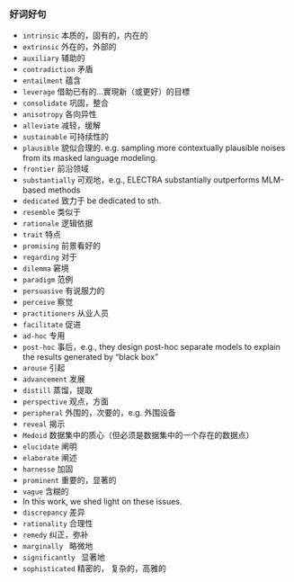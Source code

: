 ### 好词好句

* `intrinsic` 本质的，固有的，内在的
* `extrinsic` 外在的，外部的
* `auxiliary` 辅助的
* `contradiction` 矛盾
* `entailment` 蕴含
* `leverage` 借助已有的…實現新（或更好）的目標
* `consolidate` 巩固，整合
* `anisotropy` 各向异性
* `alleviate` 减轻，缓解
* `sustainable` 可持续性的
* `plausible` 貌似合理的. e.g. sampling more contextually plausible noises from its masked language modeling.
* `frontier` 前沿领域
* `substantially` 可观地，e.g., ELECTRA substantially outperforms MLM-based methods
* `dedicated` 致力于 be dedicated to sth.
* `resemble` 类似于
* `rationale` 逻辑依据
* `trait` 特点
* `promising` 前景看好的
* `regarding` 对于
* `dilemma` 窘境
* `paradigm` 范例
* `persuasive` 有说服力的
* `perceive` 察觉
* `practitioners` 从业人员
* `facilitate` 促进
* `ad-hoc` 专用
* `post-hoc` 事后，e.g., they design post-hoc separate models to explain the results generated by “black box”
* `arouse` 引起
* `advancement` 发展
* `distill` 蒸馏，提取
* `perspective` 观点，方面
* `peripheral` 外围的，次要的，e.g. 外围设备
* `reveal` 揭示
* `Medoid` 数据集中的质心（但必须是数据集中的一个存在的数据点）
* `elucidate` 阐明
* `elaborate` 阐述
* `harnesse` 加固
* `prominent` 重要的，显著的
* `vague` 含糊的
* In this work, we shed light on these issues.
* `discrepancy` 差异
* `rationality` 合理性
* `remedy` 纠正，弥补
* `marginally ` 略微地
* `significantly ` 显著地
* `sophisticated`  精密的， 复杂的，高雅的